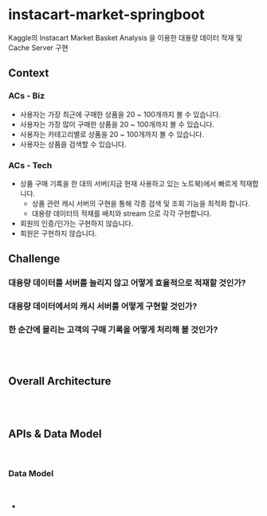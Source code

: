 # instacart-market-springboot
Kaggle의 Instacart Market Basket Analysis 을 이용한 대용량 데이터 적재 및 Cache Server 구현

## Context

### ACs - Biz

- 사용자는 가장 최근에 구매한 상품을 20 ~ 100개까지 볼  수 있습니다.
- 사용자는 가장 많이 구매한 상품을  20 ~ 100개까지 볼 수  있습니다.
- 사용자는 카테고리별로 상품을 20 ~ 100개까지 볼  수 있습니다.
- 사용자는 상품을  검색할  수 있습니다.

### ACs - Tech

- 상품 구매 기록을 한 대의 서버(지금 현재 사용하고 있는 노트북)에서 빠르게 적재합니다.
  - 상품 관련 캐시 서버의 구현을 통해 각종 검색 및 조회 기능을 최적화 합니다.
  - 대용량 데이터의 적재를 배치와 stream 으로 각각 구현합니다.
- 회원의 인증/인가는 구현하지 않습니다.
- 회원은 구현하지 않습니다.

## Challenge

### 대용량 데이터를 서버를 늘리지 않고 어떻게 효율적으로 적재할 것인가?


### 대용량 데이터에서의 캐시 서버를 어떻게 구현할 것인가? 

### 한 순간에 몰리는 고객의 구매 기록을 어떻게 처리해 볼 것인가? 

<br>
<br>

## Overall Architecture

<br>
<br>

## APIs & Data Model
<br>

### Data Model
<br>


-
